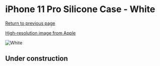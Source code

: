 # iPhone 11 Pro Silicone Case - White

[Return to previous page](/iphone_11)

[High-resolution image from Apple](https://store.storeimages.cdn-apple.com/8756/as-images.apple.com/is/MWYL2?wid=4500&hei=4500&fmt=png)

<div style="width: 512px"><img src="/almost_uncompressed/MWYL2.webp" alt="White"></div>

## Under construction
